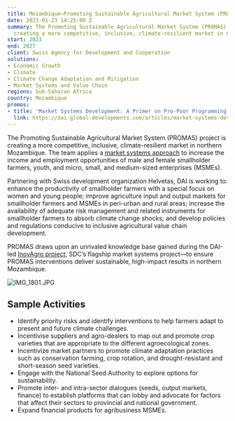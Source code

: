 ```yaml
---
title: Mozambique—Promoting Sustainable Agricultural Market System (PROMAS)
date: 2023-01-23 14:25:00 Z
summary: The Promoting Sustainable Agricultural Market System (PROMAS) project is
  creating a more competitive, inclusive, climate-resilient market in northern Mozambique.
start: 2023
end: 2027
client: Swiss Agency for Development and Cooperation
solutions:
- Economic Growth
- Climate
- Climate Change Adaptation and Mitigation
- Market Systems and Value Chain
regions: Sub-Saharan Africa
country: Mozambique
promos:
- title: 'Market Systems Development: A Primer on Pro-Poor Programming'
  link: https://dai-global-developments.com/articles/market-systems-development-a-primer-on-pro-poor-programming/?utm_source=daidotcom
---
```


The Promoting Sustainable Agricultural Market System (PROMAS) project is creating a more competitive, inclusive, climate-resilient market in northern Mozambique. The team applies a [market systems approach](https://www.dai.com/our-work/solutions/economic-growth-solutions/value-chain-and-market-systems-development) to increase the income and employment opportunities of male and female smallholder farmers, youth, and micro, small, and medium-sized enterprises (MSMEs). 
 
Partnering with Swiss development organization Helvetas, DAI is working to: enhance the productivity of smallholder farmers with a special focus on women and young people; improve agriculture input and output markets for smallholder farmers and MSMEs in peri-urban and rural areas; increase the availability of adequate risk management and related instruments for smallholder farmers to absorb climate change shocks; and develop policies and regulations conducive to inclusive agricultural value chain development.
 
PROMAS draws upon an unrivaled knowledge base gained during the DAI-led [InovAgro project](https://www.dai.com/our-work/projects/mozambique-innovation-agribusiness-inovagro), SDC’s flagship market systems project—to ensure PROMAS interventions deliver sustainable, high-impact results in northern Mozambique.

![IMG_1801.JPG](/uploads/IMG_1801.JPG)
 
## Sample Activities

* Identify priority risks and identify interventions to help farmers adapt to present and future climate challenges.
* Incentivise suppliers and agro-dealers to map out and promote crop varieties that are appropriate to the different agroecological zones.
* Incentivize market partners to promote climate adaptation practices such as conservation farming, crop rotation, and drought-resistant and short-season seed varieties.
* Engage with the National Seed Authority to explore options for sustainability.
* Promote inter- and intra-sector dialogues (seeds, output markets, finance) to establish platforms that can lobby and advocate for factors that affect their sectors to provincial and national government.
* Expand financial products for agribusiness MSMEs.